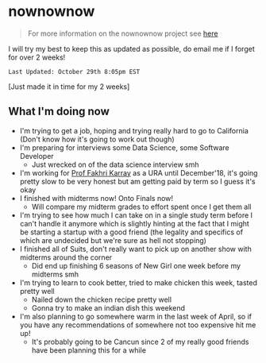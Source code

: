 # nownownow

> For more information on the nownownow project see [here](https://nownownow.com/about)

I will try my best to keep this as updated as possible, do email me if I forget for over 2 weeks!

`Last Updated: October 29th 8:05pm EST`

[Just made it in time for my 2 weeks]

## What I'm doing now
- I'm trying to get a job, hoping and trying really hard to go to California
(Don't know how it's going to work out though)
- I'm preparing for interviews some Data Science, some Software Developer
  - Just wrecked on of the data science interview smh
- I'm working for [Prof Fakhri Karray](https://uwaterloo.ca/electrical-computer-engineering/about/people/karray) as a URA until December'18, it's going pretty slow to be very honest but am getting paid by term so I guess it's okay
- I finished with midterms now! Onto Finals now!
  - Will compare my midterm grades to effort spent  once I get them all
- I'm trying to see how much I can take on in a single study term before I can't handle it anymore which is slightly hinting at the fact that I might be starting a startup with a good friend (the legality and specifics of which are undecided but we're sure as hell not stopping)
- I finished all of Suits, don't really want to pick up on another show with midterms around the corner
  -  Did end up finishing 6 seasons of New Girl one week before my midterms smh
- I'm trying to learn to cook better, tried to make chicken this week, tasted pretty well
  - Nailed down the chicken recipe pretty well
  - Gonna try to make an indian dish this weekend
- I'm also planning to go somewhere warm in the last week of April, so if you have any recommendations of somewhere not too expensive hit me up!
  - It's probably going to be Cancun since 2 of my really good friends have been planning this for a while
